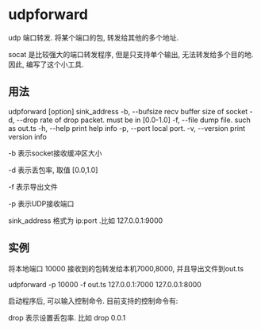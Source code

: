 # udpforward
udp 端口转发. 将某个端口的包, 转发给其他的多个地址.

socat 是比较强大的端口转发程序, 但是只支持单个输出, 无法转发给多个目的地. 因此, 编写了这个小工具.



## 用法

udpforward [option] sink_address
  -b, --bufsize         recv buffer size of socket
  -d, --drop            rate of drop packet. must be in [0.0-1.0]
  -f, --file            dump file. such as out.ts
  -h, --help            print help info
  -p, --port            local port.
  -v, --version         print version info

-b 表示socket接收缓冲区大小

-d 表示丢包率, 取值 [0.0,1.0]

-f 表示导出文件

-p 表示UDP接收端口

sink_address 格式为 ip:port .比如 127.0.0.1:9000



## 实例

将本地端口 10000 接收到的包转发给本机7000,8000, 并且导出文件到out.ts

udpforward -p 10000 -f out.ts 127.0.0.1:7000 127.0.0.1:8000



启动程序后, 可以输入控制命令. 目前支持的控制命令有:

drop  表示设置丢包率. 比如 drop 0.0.1

